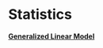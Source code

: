 # Statistics

[****Generalized Linear Model****](Statistics%20b8ae1bc4118548bd9773e62880d99844/Generalized%20Linear%20Model%20cf56a95b70224027bb8aa862e9ced9d3.md)
